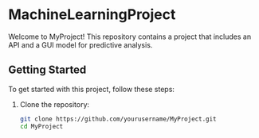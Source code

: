 # MachineLearningProject

Welcome to MyProject! This repository contains a project that includes an API and a GUI model for predictive analysis.

## Getting Started

To get started with this project, follow these steps:

1. Clone the repository:
   ```bash
   git clone https://github.com/yourusername/MyProject.git
   cd MyProject
